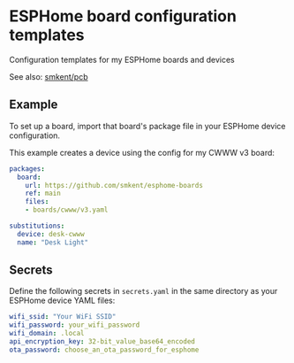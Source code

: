 # ESPHome board configuration templates

Configuration templates for my ESPHome boards and devices

See also: [smkent/pcb][pcb]

## Example

To set up a board, import that board's package file in your ESPHome device
configuration.

This example creates a device using the config for my CWWW v3 board:

```yaml
packages:
  board:
    url: https://github.com/smkent/esphome-boards
    ref: main
    files:
    - boards/cwww/v3.yaml

substitutions:
  device: desk-cwww
  name: "Desk Light"
```

## Secrets

Define the following secrets in `secrets.yaml` in the same directory as your
ESPHome device YAML files:

```yaml
wifi_ssid: "Your WiFi SSID"
wifi_password: your_wifi_password
wifi_domain: .local
api_encryption_key: 32-bit_value_base64_encoded
ota_password: choose_an_ota_password_for_esphome
```


[pcb]: https://github.com/smkent/pcb
